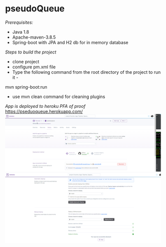 # pseudoQueue
*Prerequisites:*
* Java 1.8 
* Apache-maven-3.8.5
* Spring-boot with JPA and H2 db for in memory database

*Steps to build the project*
* clone project
* configure pm.xml file
* Type the following command from the root directory of the project to run it -

mvn spring-boot:run

* use mvn clean command for cleaning plugins


*App is deployed to heroku PFA of proof*
https://pseduoqueue.herokuapp.com/
![picture alt](https://github.com/epsilonDev98/pseudoQueue/blob/master/ss1.PNG)
![picture alt](https://github.com/epsilonDev98/pseudoQueue/blob/master/ss2.PNG)
